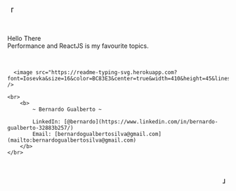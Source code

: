 <!-- Inspiration: https://github.com/owl4ce -->

<p align="left">
    <strong><samp>「</samp></strong>
</p>

<p align="center">
  <samp>
      <br>
        <p>
            Hello There
            <br />
            Performance and ReactJS is my favourite topics.
            <br/>
        </p>
      <br>
      
      <image src="https://readme-typing-svg.herokuapp.com?font=Iosevka&size=16&color=BC83E3&center=true&width=410&height=45&lines=studying+and+learning." />
          
    <br>
        <b>
            ~ Bernardo Gualberto ~
            
            LinkedIn: [@bernardo](https://www.linkedin.com/in/bernardo-gualberto-32883b257/)
            Email: [bernardogualbertosilva@gmail.com](mailto:bernardogualbertosilva@gmail.com)
        </b>
    </br>
 
  </samp>
  <br />
</p>
    
<p align="right">
    <strong><samp>」</samp></strong>
</p>
